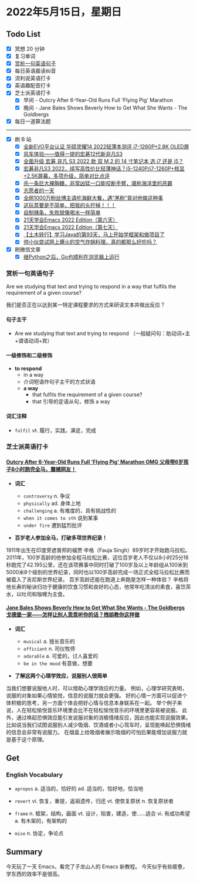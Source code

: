 # 2022年5月15日，星期日

## Todo List

- [x] 冥想 20 分钟
- [x] 复习单词
- [x] [赏析一句英语句子](#赏析一句英语句子)
- [x] 每日英语晨读纠音
- [x] 流利说英语打卡
- [x] 英语趣配音打卡
- [x] 芝士派英语打卡
  - [x] 早间 - Outcry After 6-Year-Old Runs Full 'Flying Pig' Marathon
  - [x] 晚间 - Jane Bales Shows Beverly How to Get What She Wants - The Goldbergs
- [x] 每日一道算法题
--------
- [x] 刷 B 站
  - [x] [全新EVO平台认证 华硕灵耀14 2022轻薄本测评 i7-1260P+2.8K OLED屏](https://b23.tv/hW0g0g9)
  - [x] [风车体验——值得一提的宏碁12代新非凡S3](https://b23.tv/k17lpFp)
  - [x] [全面升级 宏碁 非凡 S3 2022 款 双 M.2 的 14 寸笔记本 选 i7 还是 i5？](https://b23.tv/lSdyjpV)
  - [x] [宏碁非凡S3 2022，续写高性价比轻薄神话？i5-1240P/i7-1260P+核显+2.5K屏幕，多项升级，简单对比点评](https://b23.tv/4Ej5uvJ)
  - [x] [杀一条巨大裸胸鳝，非常凶猛一口能咬断手臂，堪称海洋里的恶霸](https://b23.tv/RCrm0kZ)
  - [x] [志愿者的一天](https://b23.tv/P2hpxT9)
  - [x] [全网1000万粉丝博主请吃海鲜大餐，遇“黑粉”竟对他做这种事](https://b23.tv/Z17Hcnn)
  - [x] [这玩意要是不简单，把我的头拧掉！！！](https://b23.tv/gQqWYHJ)
  - [x] [自制辣条，失败就像喝水一样简单](https://b23.tv/SZFuzdB)
  - [x] [21天学会Emacs 2022 Edition（第六天）](https://b23.tv/7XdU8ED)
  - [x] [21天学会Emacs 2022 Edition（第七天）](https://b23.tv/TRyC5h8)
  - [x] [【土木转行】学习Java的第93天，马上开始学框架和做项目了](https://b23.tv/x3KFDbA)
  - [x] [帅小伙尝试网上爆火的空气炸锅料理，真的都那么好吃吗？](https://b23.tv/nrPD6wj)
- [x] 刷微信文章
  - [x] [继Python之后，Go也顺利在浏览器上运行](https://mp.weixin.qq.com/s/294AKKUOCmE8m57w0x_7Ew)

### 赏析一句英语句子

Are we studying that text and trying to respond in a way that fulfils the requirement of a given course?

我们是否正在以达到某一特定课程要求的方式来研读文本并做出反应？

#### 句子主干

- Are we studying that text and trying to respond （一般疑问句：助动词+主+谓语动词+宾）

#### 一级修饰和二级修饰

- **to respond**
  - in a way
  - 介词短语作句子主干的方式状语
  - **a way**
    - that fulfils the requirement of a given course?
    - that 引导的定语从句，修饰 a way

#### 词汇注释

- `fulfil` vt. 履行，实践，满足，完成

### 芝士派英语打卡

#### [Outcry After 6-Year-Old Runs Full 'Flying Pig' Marathon OMG 父母带6岁孩子8小时跑完全马，震撼网友！](https://reading.baicizhan.com/h5/listen-movie.html?id=677&wxapp=mint_danni_ear#/home)

- **词汇**

  - `controversy` n. 争议
  - `physically` ad. 身体上地
  - `challenging` a. 有难度的，具有挑战性的
  - `when it comes to sth` 说到某事
  - `under fire` 遭到猛烈批评

- **百岁老人参加全马，打破多项世界纪录！**

1911年出生在印度旁遮普邦的福贾·辛格（Fauja Singh）89岁时才开始跑马拉松。
2011年，100岁高龄的他参加全程马拉松比赛，这位百岁老人不仅以8小时25分16秒跑完了42.195公里，还在该项赛事中同时打破了100岁及以上年龄组从100米到5000米8个级别的世界纪录，同时也以100岁高龄完成一场正式全程马拉松比赛而被载入了吉尼斯世界纪录。
百岁高龄还能在跑道上奔跑是怎样一种体验？
辛格将他长寿的秘诀归功于健康的饮食习惯和良好的心态，他常年吃清淡的素食，喜饮茶水，以吐司和咖喱为主食。

#### [Jane Bales Shows Beverly How to Get What She Wants - The Goldbergs 戈德堡一家——怎样让别人乖乖听你的话？拽姐教你这样做](http://reading.baicizhan.com/h5/listen-movie.html?id=678&wxapp=mint_danni_ear#/home)

- **词汇**

  - `musical` a. 擅长音乐的
  - `officiant` n. 司仪牧师
  - `adorable` a. 可爱的，讨人喜爱的
  - `be in the mood` 有意做，想要

- **了解这两个心理学效应，说服别人很简单**

当我们想要说服他人时，可以借助心理学效应的力量。
例如，心理学研究表明，说服的对象如果心情愉悦，信息的说服力就会更强。
好的心情一方面可以促进个体积极的思考，另一方面个体会把好心情与信息本身联系在一起。
举个例子来说，人在轻松愉悦音乐环境里会比不在轻松愉悦音乐的环境里更容易被说服。
此外，通过唤起恐惧效应能引发说服对象的消极情绪反应，因此也能实现说服效果。
比如说当我们试图说服别人减少吸烟、饮酒或者小心驾车时，呈现能唤起恐惧情绪的信息会非常有说服力。
在烟盒上给吸烟者展示吸烟的可怕后果能增加说服力就是基于这个原理。

## Get

### English Vocabulary

- `apropos` a. 适当的，恰好的 ad. 适当的，恰好地，恰当地

- `revert` vi. 恢复，重提，返祖遗传，归还 vt. 使恢复原状 n. 恢复原状者

- `frame` n. 框架，结构，画面 vt. 设计，陷害，建造，使……适合 vi. 有成功希望 a. 有木架的，有架构的

- `mise` n. 协定，争论点

## Summary

今天玩了一天 Emacs，看完了子龙山人的 Emacs 新教程。
今天似乎有些疲惫，学东西的效率不是很高。
